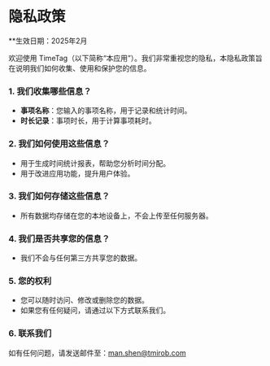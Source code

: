 # 隐私政策

**生效日期：2025年2月

欢迎使用 TimeTag（以下简称“本应用”）。我们非常重视您的隐私，本隐私政策旨在说明我们如何收集、使用和保护您的信息。

### 1. 我们收集哪些信息？
- ​**事项名称**：您输入的事项名称，用于记录和统计时间。
- ​**时长记录**：事项时长，用于计算事项耗时。

### 2. 我们如何使用这些信息？
- 用于生成时间统计报表，帮助您分析时间分配。
- 用于改进应用功能，提升用户体验。

### 3. 我们如何存储这些信息？
- 所有数据均存储在您的本地设备上，不会上传至任何服务器。

### 4. 我们是否共享您的信息？
- 我们不会与任何第三方共享您的数据。

### 5. 您的权利
- 您可以随时访问、修改或删除您的数据。
- 如果您有任何疑问，请通过以下方式联系我们。

### 6. 联系我们
如有任何问题，请发送邮件至：man.shen@tmirob.com
